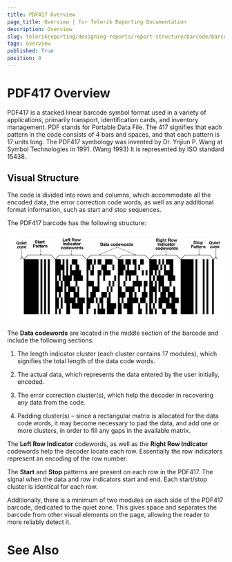 ```yaml
---
title: PDF417 Overview
page_title: Overview | for Telerik Reporting Documentation
description: Overview
slug: telerikreporting/designing-reports/report-structure/barcode/barcode-types/2d-barcodes/pdf417/overview
tags: overview
published: True
position: 0
---
```


# PDF417 Overview



PDF417 is a stacked linear barcode symbol format used in a variety of applications, primarily transport,
        identification cards, and inventory management. PDF stands for Portable Data File. The 417 signifies that each
        pattern in the code consists of 4 bars and spaces, and that each pattern is 17 units long. The PDF417 symbology
        was invented by Dr. Ynjiun P. Wang at Symbol Technologies in 1991. (Wang 1993) It is represented by ISO standard 15438.
      

## Visual Structure

The code is divided into rows and columns, which accommodate all the encoded data, the error correction code words,
          as well as any additional format information, such as start and stop sequences.
        

The PDF417 barcode has the following structure:
          
  ![barcode pdf 417 structure](images/Barcodes/barcode-pdf417-structure.png)

The __Data codewords__ are located in the middle section of the barcode and include the following sections:
        

1. The length indicator cluster (each cluster contains 17 modules), which signifies the total length of the data code words. 

1. The actual data, which represents the data entered by the user initially, encoded.

1. The error correction cluster(s), which help the decoder in recovering any data from the code. 

1. Padding cluster(s) – since a rectangular matrix is allocated for the data code words, it may become necessary
              to pad the data, and add one or more clusters, in order to fill any gaps in the available matrix.
            

The __Left Row Indicator__ codewords, as well as the __Right Row Indicator__
          codewords help the decoder locate each row. Essentially the row indicators represent an encoding of the row number.
        

The __Start__ and __Stop__ patterns are present on each row in the PDF417.
          The signal when the data and row indicators start and end. Each start/stop cluster is identical for each row.
        

Additionally, there is a minimum of two modules on each side of the PDF417 barcode, dedicated to the quiet zone.
          This gives space and separates the barcode from other visual elements on the page, allowing the reader to more reliably detect it.
        

# See Also
